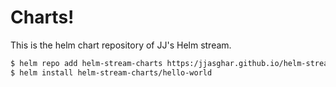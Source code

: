 # Charts!

This is the helm chart repository of JJ's Helm stream.


```bash
$ helm repo add helm-stream-charts https:/jjasghar.github.io/helm-stream-charts
$ helm install helm-stream-charts/hello-world
```
